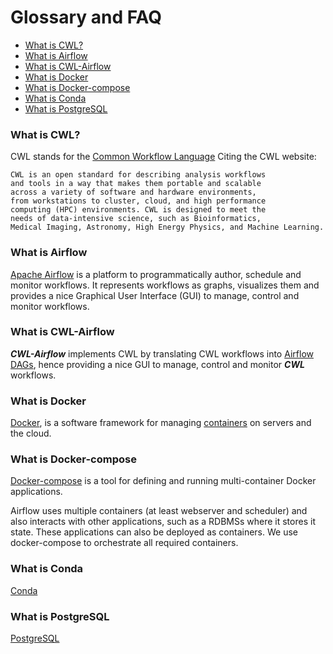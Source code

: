 # Glossary and FAQ

<!--TOC-->

- [What is CWL?](#what-is-cwl)
- [What is Airflow](#what-is-airflow)
- [What is CWL-Airflow](#what-is-cwl-airflow)
- [What is Docker](#what-is-docker)
- [What is Docker-compose](#what-is-docker-compose)
- [What is Conda](#what-is-conda)
- [What is PostgreSQL](#what-is-postgresql)

<!--TOC-->

### What is CWL?

CWL stands for the [Common Workflow Language](https://www.commonwl.org/) 
Citing the CWL website: 
    
    CWL is an open standard for describing analysis workflows 
    and tools in a way that makes them portable and scalable 
    across a variety of software and hardware environments, 
    from workstations to cluster, cloud, and high performance 
    computing (HPC) environments. CWL is designed to meet the 
    needs of data-intensive science, such as Bioinformatics, 
    Medical Imaging, Astronomy, High Energy Physics, and Machine Learning.
                   

### What is Airflow

[Apache Airflow](https://airflow.apache.org/)
is a platform to programmatically author, schedule and monitor workflows.
It represents workflows as graphs, visualizes them and provides a nice 
Graphical User
Interface (GUI) to manage, control and monitor workflows.

### What is CWL-Airflow

**_CWL-Airflow_** implements CWL by translating CWL workflows into 
[Airflow DAGs](https://airflow.apache.org/docs/apache-airflow/1.10.12/concepts.html#dags), 
hence providing a nice GUI to manage, control and 
monitor **_CWL_** workflows. 

### What is Docker 

[Docker](https://www.docker.com/), is a software framework for managing 
[containers](https://www.docker.com/resources/what-container) on 
servers and the cloud. 

### What is Docker-compose

[Docker-compose](https://docs.docker.com/compose/) is a tool for defining 
and running multi-container Docker applications.  

Airflow uses multiple containers (at least webserver and scheduler) and
also interacts with other applications, such as a RDBMSs where it stores
it state. These applications can also be deployed as containers. We use
docker-compose to orchestrate all required containers. 

### What is Conda

[Conda](https://docs.conda.io/en/latest/)

### What is PostgreSQL

[PostgreSQL](https://www.postgresql.org/)
